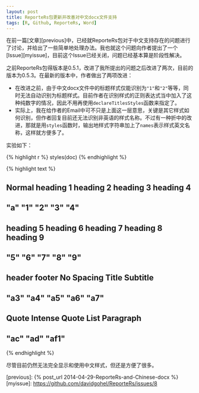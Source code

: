 ```yaml
---
layout: post
title: ReporteRs包更新并改善对中文docx文件支持
tags: [R, Github, ReporteRs, Word]
---
```


在前一篇[文章][previous]中，已经就ReporteRs包对于中文支持存在的问题进行了讨论，并给出了一些简单地处理办法。我也就这个问题向作者提出了一个[Issue][myissue]，目前这个Issue已经关闭，问题已经基本算是阶段性解决。

之前ReporteRs包得版本是0.5.1，改进了我所提出的问题之后改进了两次，目前的版本为0.5.3。在最新的版本中，作者做出了两项改进：

- 在改进之前，由于中文docx文件中的标题样式仅能识别为`"1"`和`"2"`等等，同时无法自动识别为标题样式。目前作者在识别样式的正则表达式当中加入了这种纯数字的情况，因此不用再使用`declareTitlesStyles`函数来指定了。
- 实际上，我在给作者的Email中可不只是上面这一层意思，关键是其它样式如何识别，但作者回复目前还无法识别非英语的样式名称。不过有一种折中的改进，那就是用`styles`函数时，输出地样式字符串加上了`names`表示样式英文名称，这样就方便多了。

实验如下：





{% highlight r %}
styles(doc)
{% endhighlight %}



{% highlight text %}
##         Normal      heading 1      heading 2      heading 3      heading 4 
##            "a"            "1"            "2"            "3"            "4" 
##      heading 5      heading 6      heading 7      heading 8      heading 9 
##            "5"            "6"            "7"            "8"            "9" 
##         header         footer     No Spacing          Title       Subtitle 
##           "a3"           "a4"           "a5"           "a6"           "a7" 
##          Quote  Intense Quote List Paragraph 
##           "ac"           "ad"          "af1"
{% endhighlight %}


尽管目前仍然无法完全显示和使用中文样式，但还是方便了很多。

[previous]: {% post_url 2014-04-29-ReporteRs-and-Chinese-docx %}
[myissue]: https://github.com/davidgohel/ReporteRs/issues/8
